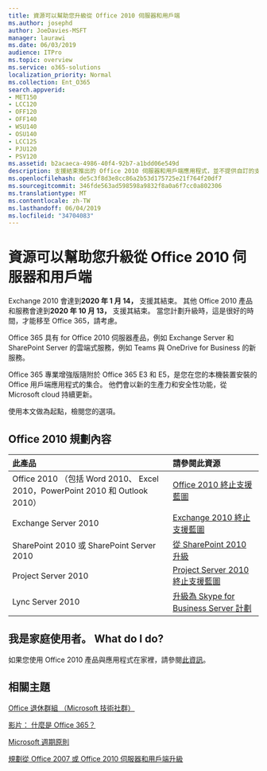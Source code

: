 ```yaml
---
title: 資源可以幫助您升級從 Office 2010 伺服器和用戶端
ms.author: josephd
author: JoeDavies-MSFT
manager: laurawi
ms.date: 06/03/2019
audience: ITPro
ms.topic: overview
ms.service: o365-solutions
localization_priority: Normal
ms.collection: Ent_O365
search.appverid:
- MET150
- LCC120
- OFF120
- OFF140
- WSU140
- OSU140
- LCC125
- PJU120
- PSV120
ms.assetid: b2acaeca-4986-40f4-92b7-a1bdd06e549d
description: 支援結束推出的 Office 2010 伺服器和用戶端應用程式，並不提供自訂的支援協議。 使用本文來啟動現在規劃您的升級。
ms.openlocfilehash: de5c3f8d3e8cc86a2b53d175725e21f764f20df7
ms.sourcegitcommit: 346fde563ad598598a9832f8a0a6f7cc0a802306
ms.translationtype: MT
ms.contentlocale: zh-TW
ms.lasthandoff: 06/04/2019
ms.locfileid: "34704083"
---
```

# <a name="resources-to-help-you-upgrade-from-office-2010-servers-and-clients"></a>資源可以幫助您升級從 Office 2010 伺服器和用戶端

Exchange 2010 會達到**2020 年 1 月 14，** 支援其結束。 其他 Office 2010 產品和服務會達到**2020 年 10 月 13，** 支援其結束。 當您計劃升級時，這是很好的時間，才能移至 Office 365，請考慮。 

Office 365 具有 for Office 2010 伺服器產品，例如 Exchange Server 和 SharePoint Server 的雲端式服務，例如 Teams 與 OneDrive for Business 的新服務。 

Office 365 專業增強版隨附於 Office 365 E3 和 E5，是您在您的本機裝置安裝的 Office 用戶端應用程式的集合。 他們會以新的生產力和安全性功能，從 Microsoft cloud 持續更新。

使用本文做為起點，檢閱您的選項。
      
## <a name="office-2010-planning-content"></a>Office 2010 規劃內容
  
|**此產品**|**請參閱此資源**|
|:-----|:-----|
|Office 2010 （包括 Word 2010、 Excel 2010，PowerPoint 2010 和 Outlook 2010）  <br/> |[Office 2010 終止支援藍圖](https://docs.microsoft.com/DeployOffice/office-2010-end-support-roadmap) <br/> |
|Exchange Server 2010  <br/> |[Exchange 2010 終止支援藍圖](exchange-2010-end-of-support.md) <br/> |
|SharePoint 2010 或 SharePoint Server 2010  <br/> |[從 SharePoint 2010 升級](upgrade-from-sharepoint-2010.md) <br/> |
|Project Server 2010 <br/> | [Project Server 2010 終止支援藍圖](project-server-2010-end-of-support.md) <br/> |
|Lync Server 2010 <br/> | [升級為 Skype for Business Server 計劃](https://docs.microsoft.com/skypeforbusiness/plan-your-deployment/upgrade) <br/> |
    
## <a name="im-a-home-user-what-do-i-do"></a>我是家庭使用者。 What do I do?

如果您使用 Office 2010 產品與應用程式在家裡，請參閱[此資訊](plan-upgrade-previous-versions-office.md#im-a-home-user-what-do-i-do)。

## <a name="related-topics"></a>相關主題

[Office 退休群組 （Microsoft 技術社群）](https://go.microsoft.com/fwlink/?linkid=842065)
  
[影片： 什麼是 Office 365？](https://support.office.com/article/847caf12-2589-452c-8aca-1c009797678b.aspx)
  
[Microsoft 週期原則](https://go.microsoft.com/fwlink/?linkid=865200)

[規劃從 Office 2007 或 Office 2010 伺服器和用戶端升級](plan-upgrade-previous-versions-office.md)

